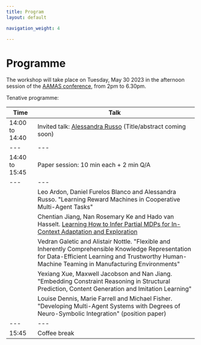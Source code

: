 ```yaml
---
title: Program
layout: default

navigation_weight: 4

---
```


# Programme

The workshop will take place on Tuesday, May 30 2023 in the afternoon session of the [AAMAS conference](https://aamas2023.soton.ac.uk/program/detailed-program/), from 2pm to 6.30pm. 

Tenative programme:

| Time | Talk |
| --- | --- |
| 14:00 to 14:40 | Invited talk: [Alessandra Russo](https://www.imperial.ac.uk/people/a.russo) (Title/abstract coming soon) |
| --- | --- |
| 14:40 to 15:45 | Paper session:  10 min each + 2 min Q/A |
| --- | --- |
|    | Leo Ardon, Daniel Furelos Blanco and Alessandra Russo. "Learning Reward Machines in Cooperative Multi-Agent Tasks" |
|    | Chentian Jiang, Nan Rosemary Ke and Hado van Hasselt. [Learning How to Infer Partial MDPs for In-Context Adaptation and Exploration](https://arxiv.org/abs/2302.04250) |
|    | Vedran Galetic and Alistair Nottle. "Flexible and Inherently Comprehensible Knowledge Representation for Data-Efficient Learning and Trustworthy Human-Machine Teaming in Manufacturing Environments" |
|    | Yexiang Xue, Maxwell Jacobson and Nan Jiang. "Embedding Constraint Reasoning in Structural Prediction, Content Generation and Imitation Learning" |
|    | Louise Dennis, Marie Farrell and Michael Fisher. "Developing Multi-Agent Systems with Degrees of Neuro-Symbolic Integration" (position paper) |
| --- | --- |
| 15:45 | Coffee break |
